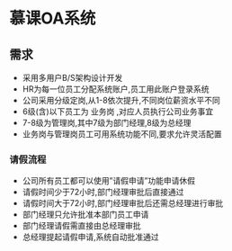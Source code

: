 # 慕课OA系统  

## 需求  

- 采用多用户B/S架构设计开发  
- HR为每一位员工分配系统账户,员工用此账户登录系统  
- 公司采用分级定岗,从1-8依次提升,不同岗位薪资水平不同 
- 6级(含)以下员工为 业务岗 ,对应人员执行公司业务事宜  
- 7-8级为管理岗,其中7级为部门经理,8级为总经理  
- 业务岗与管理岗员工可用系统功能不同,要求允许灵活配置  

### 请假流程  

- 公司所有员工都可以使用”请假申请”功能申请休假  
- 请假时间少于72小时,部门经理审批后直接通过  
- 请假时间大于72小时,部门经理审批后还需总经理进行审批  
- 部门经理只允许批准本部门员工申请  
- 部门经理请假需直接由总经理审批  
- 总经理提起请假申请,系统自动批准通过  
